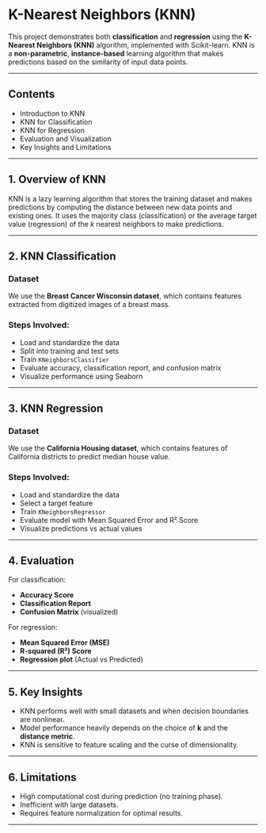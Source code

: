 # K-Nearest Neighbors (KNN)

This project demonstrates both **classification** and **regression** using the **K-Nearest Neighbors (KNN)** algorithm, implemented with Scikit-learn. KNN is a **non-parametric**, **instance-based** learning algorithm that makes predictions based on the similarity of input data points.

---

## Contents

- Introduction to KNN
- KNN for Classification
- KNN for Regression
- Evaluation and Visualization
- Key Insights and Limitations

---

## 1. Overview of KNN

KNN is a lazy learning algorithm that stores the training dataset and makes predictions by computing the distance between new data points and existing ones. It uses the majority class (classification) or the average target value (regression) of the *k* nearest neighbors to make predictions.

---

## 2. KNN Classification

### Dataset
We use the **Breast Cancer Wisconsin dataset**, which contains features extracted from digitized images of a breast mass.

### Steps Involved:
- Load and standardize the data
- Split into training and test sets
- Train `KNeighborsClassifier`
- Evaluate accuracy, classification report, and confusion matrix
- Visualize performance using Seaborn

---

## 3. KNN Regression

### Dataset
We use the **California Housing dataset**, which contains features of California districts to predict median house value.

### Steps Involved:
- Load and standardize the data
- Select a target feature
- Train `KNeighborsRegressor`
- Evaluate model with Mean Squared Error and R² Score
- Visualize predictions vs actual values

---

## 4. Evaluation

For classification:
- **Accuracy Score**
- **Classification Report**
- **Confusion Matrix** (visualized)

For regression:
- **Mean Squared Error (MSE)**
- **R-squared (R²) Score**
- **Regression plot** (Actual vs Predicted)

---

## 5. Key Insights

- KNN performs well with small datasets and when decision boundaries are nonlinear.
- Model performance heavily depends on the choice of **k** and the **distance metric**.
- KNN is sensitive to feature scaling and the curse of dimensionality.

---

## 6. Limitations

- High computational cost during prediction (no training phase).
- Inefficient with large datasets.
- Requires feature normalization for optimal results.

---

